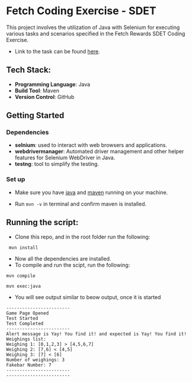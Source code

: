# Fetch Coding Exercise - SDET

This project involves the utilization of Java with Selenium for executing various tasks and scenarios specified in the Fetch Rewards SDET Coding Exercise.

- Link to the task can be found [here](https://fetch-hiring.s3.amazonaws.com/SDET/Fetch_Coding_Exercise_SDET.pdf).

## Tech Stack:

- **Programming Language**: Java
- **Build Tool**: Maven
- **Version Control**: GitHub

## Getting Started

### Dependencies

- **selnium**: used to interact with web browsers and applications.
- **webdrivermanager**:  Automated driver management and other helper features for Selenium WebDriver in Java.
- **testng**: tool to simplify the testing.

### Set up

- Make sure you have [java](https://www.java.com/en/download/help/download_options.html) and [maven](https://maven.apache.org/install.html) running on your machine.

- Run ```mvn -v``` in terminal and confirm maven is installed.

##  Running the script:
- Clone this repo, and in the root folder run the following:

```
 mvn install
```

- Now all the dependencies are installed.
- To compile and run the scipt, run the following:

```
mvn compile
```

```
mvn exec:java
```

- You will see output similar to beow output, once it is started

```
------------------------
Game Page Opened
Test Started
Test Completed
------------------------
Alert message is Yay! You find it! and expected is Yay! You find it!
Weighings list:
Weighing 1: [0,1,2,3] > [4,5,6,7]
Weighing 2: [7,6] < [4,5]
Weighing 3: [7] < [6]
Number of weighings: 3
Fakebar Number: 7
------------------------
------------------------
```

